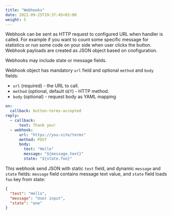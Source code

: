 ```yaml
---
title: "Webhooks"
date: 2022-09-25T19:37:45+03:00
weight: 5
---
```


Webhook can be sent as HTTP request to configured URL when handler is called.
For example if you want to count some specific message for statistics
or run some code on your side when user clicks the button. Webhook payloads
are created as JSON object based on cnofiguration.

Webhooks may include state or message fields.

Webhook object has mandatory `url` field and optional `method` and `body`
fields:
 - `url` (required) - the URL to call.
 - `method` (optional, default `GET`) - HTTP method.
 - `body` (optional) - request body as YAML mapping

```yaml
on:
  callback: button-terms-accepted
reply:
  - callback:
      text: Thank you!
  - webhook:
      url: "https://you-site/terms"
      method: POST
      body:
        test: "Hello"
        message: "${message.text}"
        state: "${state.foo}"
```
This webhook send JSON with static `test` field, and dynamic
`message` and `state` fields: `message` field contains message text value,
and `state` field loads `foo` key from state:
```json
{
  "test": "Hello",
  "message": "User input",
  "state": "one"
}
```

